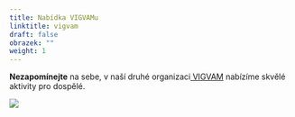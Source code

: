 ```yaml
---
title: Nabídka VIGVAMu
linktitle: vigvam
draft: false
obrazek: ""
weight: 1
---
```

**Nezapomínejte** na sebe, v naší druhé organizaci[ VIGVAM](https://www.vigvam-db.cz/) nabízíme skvělé aktivity pro dospělé.

![](/assets/media/vigvam_dosp-2-.jpg)